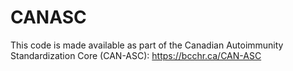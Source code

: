 # CANASC

This code is made available as part of the Canadian Autoimmunity Standardization Core (CAN-ASC): 
https://bcchr.ca/CAN-ASC

